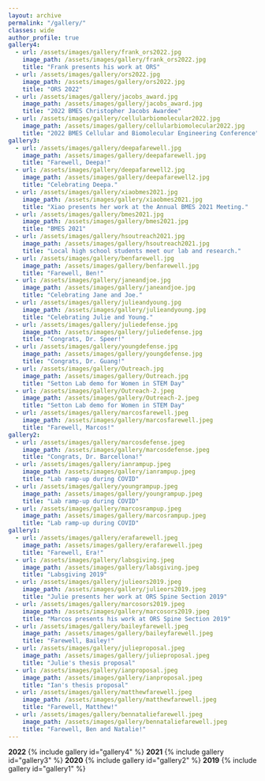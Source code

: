 ```yaml
---
layout: archive
permalink: "/gallery/"
classes: wide
author_profile: true
gallery4:
  - url: /assets/images/gallery/frank_ors2022.jpg
    image_path: /assets/images/gallery/frank_ors2022.jpg
    title: "Frank presents his work at ORS"
  - url: /assets/images/gallery/ors2022.jpg
    image_path: /assets/images/gallery/ors2022.jpg
    title: "ORS 2022"
  - url: /assets/images/gallery/jacobs_award.jpg
    image_path: /assets/images/gallery/jacobs_award.jpg
    title: "2022 BMES Christopher Jacobs Awardee"
  - url: /assets/images/gallery/cellularbiomolecular2022.jpg
    image_path: /assets/images/gallery/cellularbiomolecular2022.jpg
    title: "2022 BMES Cellular and Biomolecular Engineering Conference"
gallery3:
  - url: /assets/images/gallery/deepafarewell.jpg
    image_path: /assets/images/gallery/deepafarewell.jpg
    title: "Farewell, Deepa!"
  - url: /assets/images/gallery/deepafarewell2.jpg
    image_path: /assets/images/gallery/deepafarewell2.jpg
    title: "Celebrating Deepa."
  - url: /assets/images/gallery/xiaobmes2021.jpg
    image_path: /assets/images/gallery/xiaobmes2021.jpg
    title: "Xiao presents her work at the Annual BMES 2021 Meeting."
  - url: /assets/images/gallery/bmes2021.jpg
    image_path: /assets/images/gallery/bmes2021.jpg
    title: "BMES 2021"
  - url: /assets/images/gallery/hsoutreach2021.jpg
    image_path: /assets/images/gallery/hsoutreach2021.jpg
    title: "Local high school students meet our lab and research."
  - url: /assets/images/gallery/benfarewell.jpg
    image_path: /assets/images/gallery/benfarewell.jpg
    title: "Farewell, Ben!"
  - url: /assets/images/gallery/janeandjoe.jpg
    image_path: /assets/images/gallery/janeandjoe.jpg
    title: "Celebrating Jane and Joe."
  - url: /assets/images/gallery/julieandyoung.jpg
    image_path: /assets/images/gallery/julieandyoung.jpg
    title: "Celebrating Julie and Young."
  - url: /assets/images/gallery/juliedefense.jpg
    image_path: /assets/images/gallery/juliedefense.jpg
    title: "Congrats, Dr. Speer!"
  - url: /assets/images/gallery/youngdefense.jpg
    image_path: /assets/images/gallery/youngdefense.jpg
    title: "Congrats, Dr. Guang!"
  - url: /assets/images/gallery/Outreach.jpg
    image_path: /assets/images/gallery/Outreach.jpg
    title: "Setton Lab demo for Women in STEM Day"
  - url: /assets/images/gallery/Outreach-2.jpeg
    image_path: /assets/images/gallery/Outreach-2.jpeg
    title: "Setton Lab demo for Women in STEM Day"
  - url: /assets/images/gallery/marcosfarewell.jpeg
    image_path: /assets/images/gallery/marcosfarewell.jpeg
    title: "Farewell, Marcos!"
gallery2:
  - url: /assets/images/gallery/marcosdefense.jpeg
    image_path: /assets/images/gallery/marcosdefense.jpeg
    title: "Congrats, Dr. Barcellona!"
  - url: /assets/images/gallery/ianrampup.jpeg
    image_path: /assets/images/gallery/ianrampup.jpeg
    title: "Lab ramp-up during COVID"
  - url: /assets/images/gallery/youngrampup.jpeg
    image_path: /assets/images/gallery/youngrampup.jpeg
    title: "Lab ramp-up during COVID"
  - url: /assets/images/gallery/marcosrampup.jpeg
    image_path: /assets/images/gallery/marcosrampup.jpeg
    title: "Lab ramp-up during COVID"
gallery1:
  - url: /assets/images/gallery/erafarewell.jpeg
    image_path: /assets/images/gallery/erafarewell.jpeg
    title: "Farewell, Era!"
  - url: /assets/images/gallery/labsgiving.jpeg
    image_path: /assets/images/gallery/labsgiving.jpeg
    title: "Labsgiving 2019"
  - url: /assets/images/gallery/julieors2019.jpeg
    image_path: /assets/images/gallery/julieors2019.jpeg
    title: "Julie presents her work at ORS Spine Section 2019"
  - url: /assets/images/gallery/marcosors2019.jpeg
    image_path: /assets/images/gallery/marcosors2019.jpeg
    title: "Marcos presents his work at ORS Spine Section 2019"
  - url: /assets/images/gallery/baileyfarewell.jpeg
    image_path: /assets/images/gallery/baileyfarewell.jpeg
    title: "Farewell, Bailey!"
  - url: /assets/images/gallery/julieproposal.jpeg
    image_path: /assets/images/gallery/julieproposal.jpeg
    title: "Julie's thesis proposal"
  - url: /assets/images/gallery/ianproposal.jpeg
    image_path: /assets/images/gallery/ianproposal.jpeg
    title: "Ian's thesis proposal"
  - url: /assets/images/gallery/matthewfarewell.jpeg
    image_path: /assets/images/gallery/matthewfarewell.jpeg
    title: "Farewell, Matthew!"
  - url: /assets/images/gallery/bennataliefarewell.jpeg
    image_path: /assets/images/gallery/bennataliefarewell.jpeg
    title: "Farewell, Ben and Natalie!"
---
```

<b>2022</b>
{% include gallery id="gallery4" %}
<b>2021</b>
{% include gallery id="gallery3" %}
<b>2020</b>
{% include gallery id="gallery2" %}
<b>2019</b>
{% include gallery id="gallery1" %}
